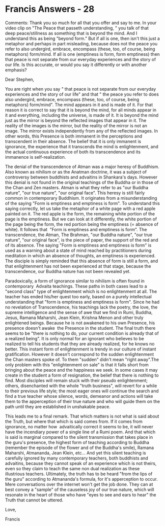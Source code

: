 # Francis Answers - 28

Comments: Thank you so much for all that you offer and say to me. In your video clip on "The Peace that passeth understanding, " you talk of that deep peace/stillness as something that is beyond the mind. And I understand this as being "beyond form." But if all is one, then isn't this just a metaphor and perhaps in part misleading, because does not the peace you refer to also undergird, embrace, encompass (these, too, of course, being metaphors) form/mind. If all is one (emptiness is form, form emptiness) then that peace is not separate from our everyday experiences and the story of our life. Is this accurate, or would you say it differently or with another emphasis?

Dear Stephen,

You are right when you say " that peace is not separate from our everyday experiences and the story of our life" and that " the peace you refer to does also undergird, embrace, encompass (these, too, of course, being metaphors) form/mind". The mind appears in it and is made of it. For that reason it is correct to say that it is beyond the mind, for all minds appear in it and everything, including the universe, is made of it. It is beyond the mind just as the mirror is beyond the reflected images that appear in it. The reality of the images is the mirror, but the reality of the mirror is not an image. The mirror exists independently from any of the reflected images. In other words, this Presence is both immanent in the perceptions and transcendent in their absence. The belief that it is only immanent is ignorance, the experience that it transcends the mind is enlightenment, and the actual continuous experience of both its transcendence and its immanence is self-realization.

The denial of the transcendence of Atman was a major heresy of Buddhism. Also known as nihilism or as the Anatman doctrine, it was a subject of controversy between buddhists and advaitins in Shankara's days. However this denial is not found in the original teachings of the Buddha or in those of the Chan and Zen masters. Atman is what they refer to as "our Buddha nature", "our true nature", "our original face". This heresy is still fairly common in contemporary Buddhism. It originates from a misunderstanding of the saying "Form is emptiness and emptiness is form". To understand this saying correctly, let us take the metaphor of a white page with a red apple painted on it. The red apple is the form, the remaining white portion of the page is the emptiness. But we can look at it differently, the white portion of the page being the form, the red portion being the emptiness (= absence of white). It follows that  "Form is emptiness and emptiness is form". The transcendence, the Atman, The Brahman, "our Buddha nature", "our true nature", "our original face", is the piece of paper, the support of the red and of its absence. The saying "Form is emptiness and emptiness is form" is used as a warning about a state of mind reached by practitioners during meditation in which an absence of thoughts, an emptiness is experienced. The disciple is simply reminded that this absence of form is still a form, and that enlightenment has not been experienced at that stage, because the transcendence, our Buddha nature has not been revealed yet.

Paradoxically, a form of ignorance similar to nihilism is often found in contemporary  Advaita teachings. These paths in both cases lead to a "second class" type of enlightenment which is no enlightenment at all. The teacher has ended his/her quest too early, based on a purely intellectual  understanding that "form is emptiness and emptiness is form". Since he had no revelation of Transcendence, his teachings lack the poetry, the love, the supreme intelligence and the sense of awe that we find in Rumi, Buddha, Jesus, Ramana Maharshi, Jean Klein, Krishna Menon and other truly enlightened beings. Because he is not awakened to his own Presence, his presence doesn't awake  the Presence in the student. The final truth there seems to be "there is nothing to do, your current condition is already that of a realized being". It is only normal for an ignorant who believes to be realized to tell his students that they are already realized, for he knows no better. This instant form of enlightenment is trendy in our culture of instant gratification. However it doesn't correspond to the sudden enlightenment the Chan masters spoke of. To them "sudden" didn't mean "right away".The only problem with this "enlightenment on sale" is that it falls short from bringing about the peace and the happiness we seek. In some cases it may create in the student a form of resignation, the belief that there is nothing to find. Most disciples will remain stuck with their pseudo enlightenment; others, disenchanted with the whole "truth business", will revert for a while to their previous life style; the most eager ones will continue the search and find a true teacher whose silence, words, demeanor and actions will take them to the apperception of their true nature and who will guide them on the path until they are established in unshakable peace. 

This leads me to a final remark. That which matters is not what is said about the Truth, but where that which is said comes from. If it comes from ignorance, no matter how  advaitically correct it seems to be, it will never have the incendiary power of a single line of a Rumi poem. And that which is said is marginal compared to the silent transmission that takes place in the guru's presence, the highest form of teaching according to Buddha (remember the episode of the flower and of the Buddha's smile), Ramana Maharshi, Atmananda, Jean Klein, etc... And yet this silent teaching is carefully ignored by many contemporary teachers, both buddhists and advaitins, because they cannot speak of an experience which is not theirs, even so they claim to teach the same non dual realization as these illustrious teachers. Ultimately, the truth has to be heard "from the lips of the guru" according to Atmananda's formula, for it's apperception to occur. Mere conversations over the internet won't get the job done. They can at best convey a "sample" of the causeless joy of our true nature, which will resonate in the heart of those who have "eyes to see and ears to hear" the Truth that cannot be uttered. 

Love,

Francis

